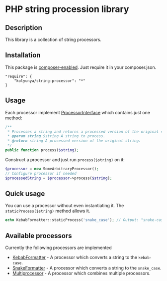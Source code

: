 # PHP string procession library

## Description
This library is a collection of string processors.

## Installation

This package is [composer-enabled](https://packagist.org/packages/kolyunya/string-processor). Just require it in your composer.json.
~~~
"require": {
    "kolyunya/string-processor": "*"
}
~~~

## Usage
Each processor implement [ProcessorInterface](https://github.com/Kolyunya/string-processor/blob/master/sources/ProcessorInterface.php) which contains just one method:
~~~php
/**
 * Processes a string and returns a processed version of the original string.
 * @param string $string A string to process.
 * @return string A processed version of the original string.
 */
public function process($string);
~~~

Construct a processor and just run `process($string)` on it:
~~~php
$processor = new SomeArbitraryProcessor();
// Configure processor if needed
$processedString = $processor->process($string);
~~~

## Quick usage
You can use a processor without even instantiating it. The `staticProcess($string)` method allows it.
~~~php
echo KebabFormatter::staticProcess('snake_case'); // Output: "snake-case"
~~~

## Available processors
Currently the following processors are implemented
* [KebabFormatter](https://github.com/Kolyunya/string-processor/blob/master/sources/CaseSwitcher/KebabFormatter.php) - A processor which converts a string to the `kebab-case`.
* [SnakeFormatter](https://github.com/Kolyunya/string-processor/blob/master/sources/CaseSwitcher/SnakeFormatter.php) - A processor which converts a string to the `snake_case`.
* [Multiprocessor](https://github.com/Kolyunya/string-processor/blob/master/sources/Multiprocessor.php) - A processor which combines multiple processors.
